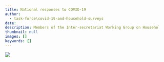 ```yaml
---
title: National responses to COVID-19
author:
  - task-force\covid-19-and-household-surveys
date:
description: Members of the Inter-secretariat Working Group on Household Surveys are supporting countries to measure the impact of COVID-19 through sample surveys.
thumbnail: null
images: []
keywords: []
---
```


<div class='tableauPlaceholder' id='viz1594234244349' style='position: relative'>
  <noscript>
    <a href='#'>
      <img alt=' ' src='https:&#47;&#47;public.tableau.com&#47;static&#47;images&#47;CO&#47;COVID-19impactsurveys&#47;DashboardMap&#47;1_rss.png' style='border: none' />
    </a>
  </noscript>
  <object class='tableauViz'  style='display:none;'>
    <param name='host_url' value='https%3A%2F%2Fpublic.tableau.com%2F' />
    <param name='embed_code_version' value='3' />
    <param name='site_root' value='' />
    <param name='name' value='COVID-19impactsurveys&#47;DashboardMap' />
    <param name='tabs' value='no' />
    <param name='toolbar' value='yes' />
    <param name='static_image' value='https:&#47;&#47;public.tableau.com&#47;static&#47;images&#47;CO&#47;COVID-19impactsurveys&#47;DashboardMap&#47;1.png' />
    <param name='animate_transition' value='yes' />
    <param name='display_static_image' value='yes' />
    <param name='display_spinner' value='yes' />
    <param name='display_overlay' value='yes' />
    <param name='display_count' value='yes' />
    <param name='language' value='en' />
  </object>
</div>

<script type='text/javascript'>
  var divElement = document.getElementById('viz1594234244349');
  var vizElement = divElement.getElementsByTagName('object')[0];
  if ( divElement.offsetWidth > 800 ) {
  vizElement.style.width='1023px';
  vizElement.style.height='1427px';
  } else if ( divElement.offsetWidth > 500 ) {
  vizElement.style.width='1023px';
  vizElement.style.height='1427px';
  } else {
  vizElement.style.width='100%';
  vizElement.style.height='777px';
  }
  var scriptElement = document.createElement('script');
  scriptElement.src = 'https://public.tableau.com/javascripts/api/viz_v1.js';
  vizElement.parentNode.insertBefore(scriptElement, vizElement);
</script>
